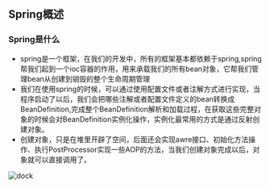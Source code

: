 ## Spring概述
### Spring是什么
+ spring是一个框架，在我们的开发中，所有的框架基本都依赖于spring,spring帮我们起到一个ioc容器的作用，用来承载我们的所有bean对象，它帮我们管理bean从创建到销毁的整个生命周期管理
+ 我们在使用spring的时候，可以通过使用配置文件或者注解方式进行实现，当程序启动了以后，我们会把哪些注解或者配置文件定义的bean转换成BeanDefinition,完成整个BeanDefinition解析和加载过程，在获取这些完整对象的时候会对BeanDefinition实例化操作，实例化最常用的方式是通过反射创建对象。
+ 创建对象，只是在堆里开辟了空间，后面还会实现awre接口、初始化方法操作、执行PostProcessor实现一些AOP的方法，当我们创建对象完成以后，对象就可以直接调用了。


<img :src="$withBase('/springcloud/spring.png')" alt="dock">
